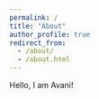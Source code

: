 ```yaml
---
permalink: /
title: "About"
author_profile: true
redirect_from: 
  - /about/
  - /about.html
---
```


Hello, I am Avani!
